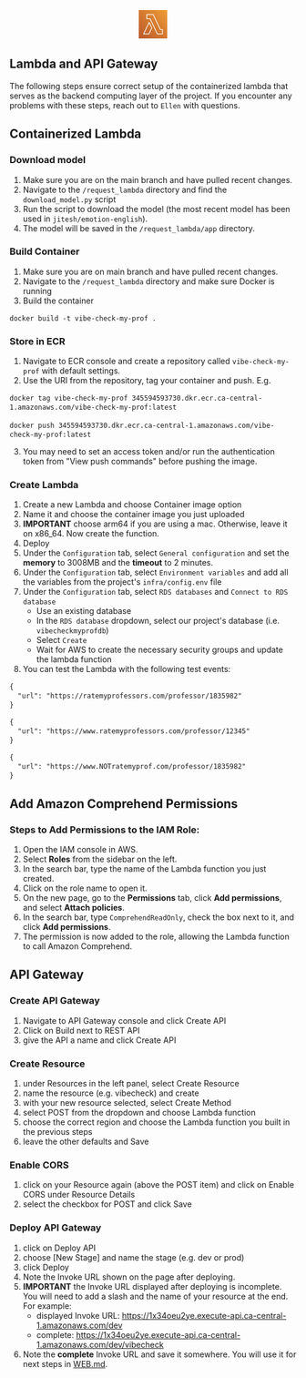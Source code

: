 <p align="center">
  <img src="https://github.com/Jonqora/VibeCheckMyProf/blob/main/scratch/image_files/lambda.png" width="50" height="50" />
</p> 

## Lambda and API Gateway

The following steps ensure correct setup of the containerized lambda that serves as the backend computing layer of the project. If you encounter any problems with these steps, reach out to `Ellen` with questions. 

## Containerized Lambda

### Download model
1. Make sure you are on the main branch and have pulled recent changes.
2. Navigate to the `/request_lambda` directory and find the `download_model.py` script
3. Run the script to download the model (the most recent model has been used in `jitesh/emotion-english`).
4. The model will be saved in the `/request_lambda/app` directory.

### Build Container

1. Make sure you are on main branch and have pulled recent changes.
2. Navigate to the `/request_lambda` directory and make sure Docker is running
3. Build the container
```
docker build -t vibe-check-my-prof .
```

### Store in ECR
1. Navigate to ECR console and create a repository called `vibe-check-my-prof` with default settings.
2. Use the URI from the repository, tag your container and push. E.g.
```
docker tag vibe-check-my-prof 345594593730.dkr.ecr.ca-central-1.amazonaws.com/vibe-check-my-prof:latest

docker push 345594593730.dkr.ecr.ca-central-1.amazonaws.com/vibe-check-my-prof:latest
```
3. You may need to set an access token and/or run the authentication token from "View push commands" before pushing the image.

### Create Lambda
1. Create a new Lambda and choose Container image option
2. Name it and choose the container image you just uploaded
3. **IMPORTANT** choose arm64 if you are using a mac. Otherwise, leave it on x86_64. Now create the function.
3. Deploy
4. Under the `Configuration` tab, select `General configuration` and set the **memory** to 3008MB and the **timeout** to 2 minutes. 
5. Under the `Configuration` tab, select `Environment variables` and add all the variables from the project's `infra/config.env` file
6. Under the `Configuration` tab, select `RDS databases` and `Connect to RDS database`
   - Use an existing database
   - In the `RDS database` dropdown, select our project's database (i.e. `vibecheckmyprofdb`)
   - Select `Create`
   - Wait for AWS to create the necessary security groups and update the lambda function
7. You can test the Lambda with the following test events:

```
{
  "url": "https://ratemyprofessors.com/professor/1835982"
}
```
```
{
  "url": "https://www.ratemyprofessors.com/professor/12345"
}
```
```
{
  "url": "https://www.NOTratemyprof.com/professor/1835982"
}
```

## Add Amazon Comprehend Permissions

### Steps to Add Permissions to the IAM Role:
1. Open the IAM console in AWS.
2. Select **Roles** from the sidebar on the left.
3. In the search bar, type the name of the Lambda function you just created.
4. Click on the role name to open it.
5. On the new page, go to the **Permissions** tab, click **Add permissions**, and select **Attach policies**.
6. In the search bar, type `ComprehendReadOnly`, check the box next to it, and click **Add permissions**.
7. The permission is now added to the role, allowing the Lambda function to call Amazon Comprehend.

## API Gateway

### Create API Gateway
1. Navigate to API Gateway console and click Create API
2. Click on Build next to REST API
3. give the API a name and click Create API

### Create Resource
1. under Resources in the left panel, select Create Resource
2. name the resource (e.g. vibecheck) and create
3. with your new resource selected, select Create Method
4. select POST from the dropdown and choose Lambda function
5. choose the correct region and choose the Lambda function you built in the previous steps
6. leave the other defaults and Save

### Enable CORS
1. click on your Resource again (above the POST item) and click on Enable CORS under Resource Details
2. select the checkbox for POST and click Save

### Deploy API Gateway
1. click on Deploy API
2. choose \[New Stage\] and name the stage (e.g. dev or prod)
3. click Deploy
4. Note the Invoke URL shown on the page after deploying.
5. **IMPORTANT** the Invoke URL displayed after deploying is incomplete. You will need to add a slash and the name of your resource at the end. For example:
    - displayed Invoke URL: https://1x34oeu2ye.execute-api.ca-central-1.amazonaws.com/dev
    - complete: https://1x34oeu2ye.execute-api.ca-central-1.amazonaws.com/dev/vibecheck
6. Note the **complete** Invoke URL and save it somewhere. You will use it for next steps in [WEB.md](WEB.md).
